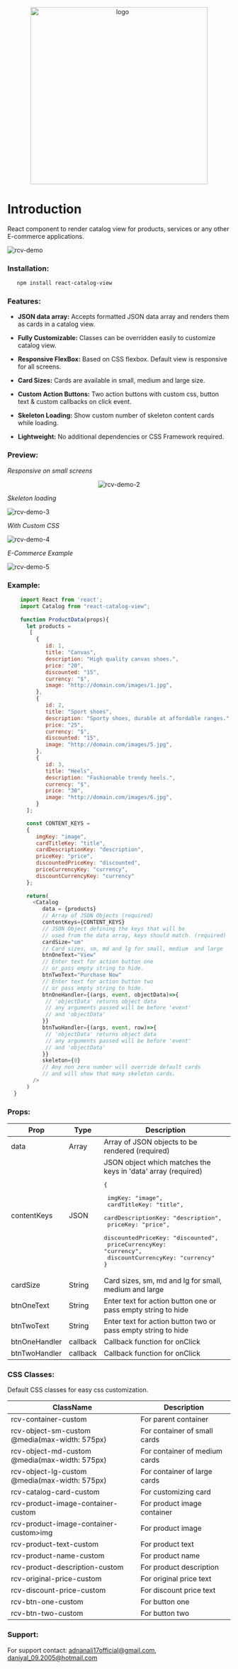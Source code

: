 <p align="center">
   <img style="width:400px;" src="https://qnaxiq.dm.files.1drv.com/y4mwFzN_DQs0ac2LJoQovoraFda-cTsfrTuOoxpzdCg-xQa3Xi4ywcJZ4nNXIw50iH9G8_CmNEe-F3Alm_zz5XCtqQkO_pUK7-JUDXULxd-ClNK_TCx14FPD-pnIeqMGnSfwirOPvKbW3ic7fWCXojmBaGFCVR3_q1xqpSspaV1X-KdPhCnYw7in4tdcCWbj50RZD0duejJcIK_xAcZm_D9Ug?width=560&height=395&cropmode=none" alt="logo"/>
</p>

# Introduction

React component to render catalog view for products, services or any other E-commerce applications.

<img src="https://s7.gifyu.com/images/rcv-demo-0.gif" alt="rcv-demo" />

### Installation:

```bash
   npm install react-catalog-view
```

### Features:

 - **JSON data array:**
    Accepts formatted JSON data array and renders them as cards in a catalog view.

 - **Fully Customizable:**
    Classes can be overridden easily to customize catalog view.
    
 - **Responsive FlexBox:**
    Based on CSS flexbox. Default view is responsive for all screens.    

 - **Card Sizes:**
    Cards are available in small, medium and large size.

 - **Custom Action Buttons:**
    Two action buttons with custom css, button text & custom callbacks on click event.
    
- **Skeleton Loading:**
    Show custom number of skeleton content cards while loading.    

 - **Lightweight:**
    No additional dependencies or CSS Framework required.

 

### Preview:  
 
*Responsive on small screens*
<p align="center">
   <img src="https://yvxw5g.dm.files.1drv.com/y4m7yt3c1-jLnu7C95UjGi-1uF2gb6d5xUvEg66oBxFs1tXC26lL2LbcugiRLQSO9WbMWkaVVNFiWqgDuYQWTurnEE4AR-Qvftf03QWOjxMATmLyHaJAYGQ_ZYh9NVx79g3DX5QO505dcUgOyJdsnPDFruhN8zh8HI0ARTftdinTY4lu1HDZBfOwN2xMfuUzIs3vmYV_e9GGXPXfTAopSYOeA?width=492&height=413&cropmode=none" alt="rcv-demo-2" />
</p>

*Skeleton loading*

<img src="https://s7.gifyu.com/images/rcv-demo-5.gif" alt="rcv-demo-3" />

*With Custom CSS*

<img src="https://yvxbra.dm.files.1drv.com/y4mkhaZ1MA1sFZI5MQFhBG08z6T1h9Wmp4n2FdrwKwnN5Q94VQHCLpChdr4IUblFVZnQvijjfvbovV4oHOSDujU926P3niBkyBud70CqbJ4Y4-qoKDt35pgsIV7bEmleFjYcGHi_fYJvj0A5fsac3XbiSoLnEAKLKHm9Jng5qDpM0JLf40RBd2zb9gw2CEuIHO4A32ehs-B8lltdTKOdLYcyQ?width=1334&height=355&cropmode=none" alt="rcv-demo-4" />

*E-Commerce Example*

<img src="https://yvzcua.dm.files.1drv.com/y4mhpXvOm_6wb8vy7w5quU5Lc0R2ghFBbEvCri6yMpgoxc3wrymFaKvJaMJh6718aAvFoIidrHVro11ONCkl5UHViKGL2GeN-mrjXXBmCLW70AvGOccGHhwJLcUaRhyRnJJlrl0UV43qHjllz0-3o-7hp98i06C8N0fRq7PUsGCRUFmmHH-UcI2vYTj7raju0OLi76-tHYyoIPzLZTG3UHSXA?width=1310&height=450&cropmode=none" alt="rcv-demo-5" />

### Example:
```js  
    import React from 'react';
    import Catalog from "react-catalog-view";
    
    function ProductData(props){
      let products = 
       [
         {
            id: 1,
            title: "Canvas",
            description: "High quality canvas shoes.",
            price: "20",
            discounted: "15",
            currency: "$",
            image: "http://domain.com/images/1.jpg",
         },
         {
            id: 2,
            title: "Sport shoes",
            description: "Sporty shoes, durable at affordable ranges.",
            price: "25",
            currency: "$",
            discounted: "15",
            image: "http://domain.com/images/5.jpg",
         },
         {
            id: 3,
            title: "Heels",
            description: "Fashionable trendy heels.",
            currency: "$",
            price: "30",
            image: "http://domain.com/images/6.jpg",
         }
      ];

      const CONTENT_KEYS = 
      {             
         imgKey: "image",
         cardTitleKey: "title",
         cardDescriptionKey: "description",
         priceKey: "price",
         discountedPriceKey: "discounted",
         priceCurrencyKey: "currency",
         discountCurrencyKey: "currency"
      };
	
      return(
        <Catalog
           data = {products}		
           // Array of JSON Objects (required)
           contentKeys={CONTENT_KEYS}  
           // JSON Object defining the keys that will be 
           // used from the data array, keys should match. (required)
           cardSize="sm"
           // Card sizes, sm, md and lg for small, medium  and large
           btnOneText="View"
           // Enter text for action button one 
           // or pass empty string to hide.  
           btnTwoText="Purchase Now"
           // Enter text for action button two 
           // or pass empty string to hide.
           btnOneHandler={(args, event, objectData)=>{
            // 'objectData' returns object data
            // any arguments passed will be before 'event' 
            // and 'objectData'
           }}
           btnTwoHandler={(args, event, row)=>{
            // 'objectData' returns object data
            // any arguments passed will be before 'event' 
            // and 'objectData'
           }}
           skeleton={0}
           // Any non zero number will override default cards
           // and will show that many skeleton cards.
        />
      )
  }
```
### Props:
Prop | Type | Description
---- | ---- | ----
data        | Array | Array of JSON objects to be rendered (required)|
contentKeys | JSON | JSON object which matches the keys in 'data' array (required) <pre>{ <br/> imgKey: "image", <br/> cardTitleKey: "title", <br/> cardDescriptionKey: "description", <br/> priceKey: "price", <br/> discountedPriceKey: "discounted", <br/> priceCurrencyKey: "currency",<br /> discountCurrencyKey: "currency" <br/>} </pre>
cardSize  | String | Card sizes, sm, md and lg for small, medium  and large |
btnOneText    | String | Enter text for action button one or pass empty string to hide |
btnTwoText    | String | Enter text for action button two or pass empty string to hide |
btnOneHandler | callback | Callback function for onClick
btnTwoHandler | callback | Callback function for onClick

### CSS Classes:

Default CSS classes for easy css customization.

ClassName | Description
---- | ----
rcv-container-custom | For parent container
rcv-object-sm-custom <br/> @media(max-width: 575px) | For container of small cards
rcv-object-md-custom <br/> @media(max-width: 575px) | For container of medium cards
rcv-object-lg-custom <br/> @media(max-width: 575px) | For container of large cards
rcv-catalog-card-custom | For customizing card 
rcv-product-image-container-custom | For product image container 
rcv-product-image-container-custom>img | For product image
rcv-product-text-custom | For product text
rcv-product-name-custom | For product name
rcv-product-description-custom | For product description
rcv-original-price-custom | For original price text
rcv-discount-price-custom | For discount price text
rcv-btn-one-custom | For button one 
rcv-btn-two-custom | For button two 

### Support:  
For support contact: adnanali17official@gmail.com, daniyal_09.2005@hotmail.com

